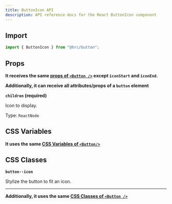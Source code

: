 ```yaml
---
title: ButtonIcon API
description: API reference docs for the React ButtonIcon component
---
```


## Import

```js
import { ButtonIcon } from "@hrc/button";
```

## Props

**It receives the same [props of `<Button />`](../button#props) except
`iconStart` and `iconEnd`.**

**Additionally, it can receive all attributes/props of a `button` element**

**`children` (required)**

Icon to display.

Type: `ReactNode`

## CSS Variables

**It uses the same [CSS Variables of `<Button/>`](../button#css-variables)**

## CSS Classes

**`button--icon`**

Stylize the button to fit an icon.

---

**Additionally, it uses the same [CSS Classes of `<Button
/>`](../button#css-classes)**
